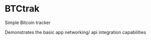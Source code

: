 # BTCtrak
Simple Bitcoin tracker

Demonstrates the basic app networking/ api integration capabilities
